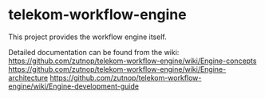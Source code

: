 telekom-workflow-engine
=======================

This project provides the workflow engine itself.

Detailed documentation can be found from the wiki: 
https://github.com/zutnop/telekom-workflow-engine/wiki/Engine-concepts
https://github.com/zutnop/telekom-workflow-engine/wiki/Engine-architecture
https://github.com/zutnop/telekom-workflow-engine/wiki/Engine-development-guide
